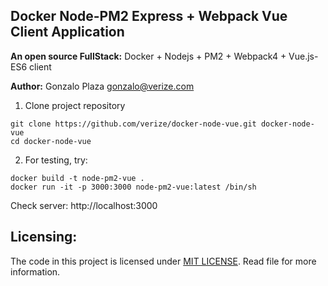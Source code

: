## Docker Node-PM2 Express + Webpack Vue Client Application

**An open source FullStack:** Docker + Nodejs + PM2 + Webpack4 + Vue.js-ES6 client

**Author:** Gonzalo Plaza <gonzalo@verize.com>

1. Clone project repository
```
git clone https://github.com/verize/docker-node-vue.git docker-node-vue
cd docker-node-vue
``` 

2. For testing, try:

```
docker build -t node-pm2-vue .
docker run -it -p 3000:3000 node-pm2-vue:latest /bin/sh
```

Check server: http://localhost:3000

## Licensing:

The code in this project is licensed under [MIT LICENSE](LICENSE). Read file for more information.